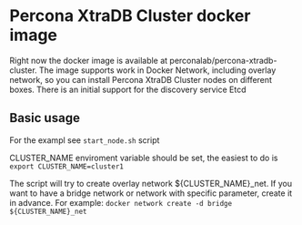 Percona XtraDB Cluster docker image
===================================

Right now the docker image is available at perconalab/percona-xtradb-cluster.
The image supports work in Docker Network, including overlay network,
so you can install Percona XtraDB Cluster nodes on different boxes.
There is an initial support for the discovery service Etcd

Basic usage
-----------

For the exampl see `start_node.sh` script

CLUSTER_NAME enviroment variable should be set, the easiest to do is
`export CLUSTER_NAME=cluster1`

The script will try to create overlay network ${CLUSTER_NAME}_net.
If you want to have a bridge network or network with specific parameter,
create it in advance.
For example:
`docker network create -d bridge ${CLUSTER_NAME}_net`

